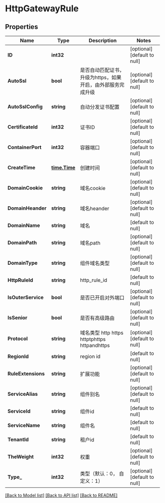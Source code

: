 # HttpGatewayRule

## Properties
Name | Type | Description | Notes
------------ | ------------- | ------------- | -------------
**ID** | **int32** |  | [optional] [default to null]
**AutoSsl** | **bool** | 是否自动匹配证书，升级为https，如果开启，由外部服务完成升级 | [optional] [default to null]
**AutoSslConfig** | **string** | 自动分发证书配置 | [optional] [default to null]
**CertificateId** | **int32** | 证书ID | [optional] [default to null]
**ContainerPort** | **int32** | 容器端口 | [optional] [default to null]
**CreateTime** | [**time.Time**](time.Time.md) | 创建时间 | [optional] [default to null]
**DomainCookie** | **string** | 域名cookie | [optional] [default to null]
**DomainHeander** | **string** | 域名heander | [optional] [default to null]
**DomainName** | **string** | 域名 | [default to null]
**DomainPath** | **string** | 域名path | [optional] [default to null]
**DomainType** | **string** | 组件域名类型 | [optional] [default to null]
**HttpRuleId** | **string** | http_rule_id | [default to null]
**IsOuterService** | **bool** | 是否已开启对外端口 | [optional] [default to null]
**IsSenior** | **bool** | 是否有高级路由 | [optional] [default to null]
**Protocol** | **string** | 域名类型 http https httptphttps httpandhttps | [optional] [default to null]
**RegionId** | **string** | region id | [default to null]
**RuleExtensions** | **string** | 扩展功能 | [optional] [default to null]
**ServiceAlias** | **string** | 组件别名 | [optional] [default to null]
**ServiceId** | **string** | 组件id | [default to null]
**ServiceName** | **string** | 组件名 | [default to null]
**TenantId** | **string** | 租户id | [default to null]
**TheWeight** | **int32** | 权重 | [optional] [default to null]
**Type_** | **int32** | 类型（默认：0， 自定义：1） | [optional] [default to null]

[[Back to Model list]](../README.md#documentation-for-models) [[Back to API list]](../README.md#documentation-for-api-endpoints) [[Back to README]](../README.md)


